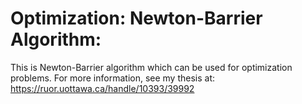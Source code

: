 # Optimization: Newton-Barrier Algorithm:

This is Newton-Barrier algorithm which can be used for optimization problems.
For more information, see my thesis at: https://ruor.uottawa.ca/handle/10393/39992 
